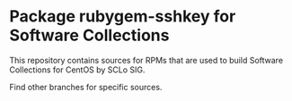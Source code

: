 # Package rubygem-sshkey for Software Collections

This repository contains sources for RPMs that are used
to build Software Collections for CentOS by SCLo SIG.

Find other branches for specific sources.
